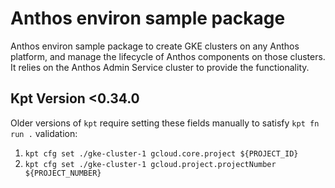 # Anthos environ sample package

Anthos environ sample package to create GKE clusters on any Anthos platform, and manage the lifecycle of Anthos components on those clusters.
It relies on the Anthos Admin Service cluster to provide the functionality.

## Kpt Version <0.34.0

Older versions of `kpt` require setting these fields manually to satisfy `kpt fn run .` validation:

1. `kpt cfg set ./gke-cluster-1 gcloud.core.project ${PROJECT_ID}`
2. `kpt cfg set ./gke-cluster-1 gcloud.project.projectNumber ${PROJECT_NUMBER}`